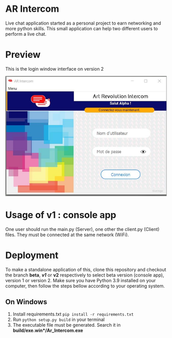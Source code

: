 # AR Intercom
Live chat application started as a personal project to earn networking and more python skills.
This small application can help two different users to perform a live chat.

# Preview
This is the login window interface on version 2

![Login interface screenshot](https://github.com/AntaresMugisho/Ar_Intercom/blob/main/ui_login.jpg?raw=true)

# Usage of v1 : console app
One user should run the main.py (Server), one other the client.py (Client) files.
They must be connected at the same network (WiFi).

# Deployment
To make a standalone application of this, clone this repository and checkout the branch
**beta**, ***v1*** or **v2** respectively to select beta version (console app), version 1 or version 2.
Make sure you have Python 3.9 installed on your computer, 
then follow the steps bellow according to your operating system.

## On Windows
1. Install requirements.txt `pip install -r requirements.txt`
2. Run `python setup.py build` in your terminal
3. The executable file must be generated. Search it in __build/exe.win*/Ar_Intercom.exe__

